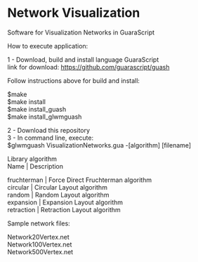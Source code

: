 # Network Visualization

Software for Visualization Networks in GuaraScript

How to execute application:

1 - Download, build and install language GuaraScript<br />
link for download: https://github.com/guarascript/guash

Follow instructions above for build and install:

$make <br />
$make install<br />
$make install_guash<br />
$make install_glwmguash

2 - Download this repository<br />
3 - In command line, execute:<br />
$glwmguash VisualizationNetworks.gua -[algorithm] [filename]

Library algorithm<br />
Name        | Description

fruchterman | Force Direct Fruchterman algorithm<br />
circular    | Circular Layout algorithm<br />
random      | Random Layout algorithm<br />
expansion   | Expansion Layout algorithm<br />
retraction  | Retraction Layout algorithm<br />

Sample network files:

Network20Vertex.net<br />
Network100Vertex.net<br />
Network500Vertex.net


